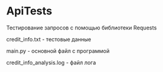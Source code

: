 # ApiTests
Тестирование запросов с помощью библиотеки Requests

credit_info.txt - тестовые данные

main.py - основной файл с программой

credit_info_analysis.log - файл лога
